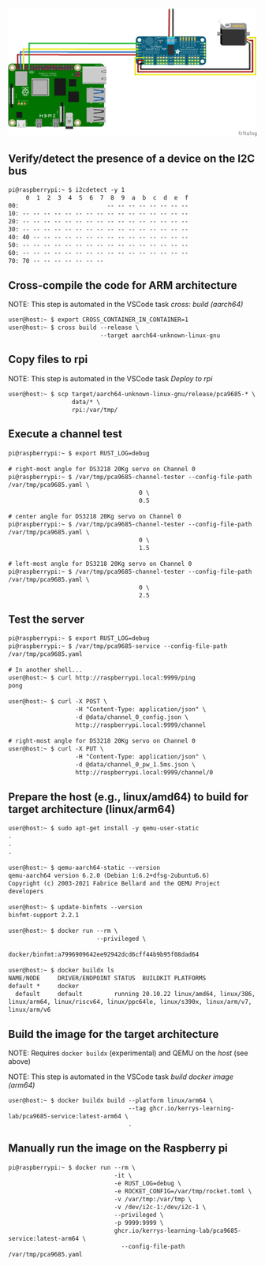 ![Breadboard diagram](doc/fritzing.png)



## Verify/detect the presence of a device on the I2C bus

```
pi@raspberrypi:~ $ i2cdetect -y 1
     0  1  2  3  4  5  6  7  8  9  a  b  c  d  e  f
00:                         -- -- -- -- -- -- -- -- 
10: -- -- -- -- -- -- -- -- -- -- -- -- -- -- -- -- 
20: -- -- -- -- -- -- -- -- -- -- -- -- -- -- -- -- 
30: -- -- -- -- -- -- -- -- -- -- -- -- -- -- -- -- 
40: 40 -- -- -- -- -- -- -- -- -- -- -- -- -- -- -- 
50: -- -- -- -- -- -- -- -- -- -- -- -- -- -- -- -- 
60: -- -- -- -- -- -- -- -- -- -- -- -- -- -- -- -- 
70: 70 -- -- -- -- -- -- --   
```

## Cross-compile the code for ARM architecture
NOTE: This step is automated in the VSCode task *cross: build (aarch64)*

```
user@host:~ $ export CROSS_CONTAINER_IN_CONTAINER=1
user@host:~ $ cross build --release \
                          --target aarch64-unknown-linux-gnu
```

## Copy files to rpi
NOTE: This step is automated in the VSCode task *Deploy to rpi*

```
user@host:~ $ scp target/aarch64-unknown-linux-gnu/release/pca9685-* \
                  data/* \
                  rpi:/var/tmp/
```

## Execute a channel test
```
pi@raspberrypi:~ $ export RUST_LOG=debug

# right-most angle for DS3218 20Kg servo on Channel 0
pi@raspberrypi:~ $ /var/tmp/pca9685-channel-tester --config-file-path /var/tmp/pca9685.yaml \
                                     0 \
                                     0.5

# center angle for DS3218 20Kg servo on Channel 0
pi@raspberrypi:~ $ /var/tmp/pca9685-channel-tester --config-file-path /var/tmp/pca9685.yaml \
                                     0 \
                                     1.5

# left-most angle for DS3218 20Kg servo on Channel 0
pi@raspberrypi:~ $ /var/tmp/pca9685-channel-tester --config-file-path /var/tmp/pca9685.yaml \
                                     0 \
                                     2.5
```
## Test the server
```
pi@raspberrypi:~ $ export RUST_LOG=debug
pi@raspberrypi:~ $ /var/tmp/pca9685-service --config-file-path /var/tmp/pca9685.yaml

# In another shell...
user@host:~ $ curl http://raspberrypi.local:9999/ping
pong

user@host:~ $ curl -X POST \
                   -H "Content-Type: application/json" \
                   -d @data/channel_0_config.json \
                   http://raspberrypi.local:9999/channel

# right-most angle for DS3218 20Kg servo on Channel 0
user@host:~ $ curl -X PUT \
                   -H "Content-Type: application/json" \
                   -d @data/channel_0_pw_1.5ms.json \
                   http://raspberrypi.local:9999/channel/0  

```

## Prepare the host (e.g., linux/amd64) to build for target architecture (linux/arm64)

```
user@host:~ $ sudo apt-get install -y qemu-user-static
.
.
.

user@host:~ $ qemu-aarch64-static --version
qemu-aarch64 version 6.2.0 (Debian 1:6.2+dfsg-2ubuntu6.6)
Copyright (c) 2003-2021 Fabrice Bellard and the QEMU Project developers

user@host:~ $ update-binfmts --version
binfmt-support 2.2.1

user@host:~ $ docker run --rm \
                         --privileged \
                         docker/binfmt:a7996909642ee92942dcd6cff44b9b95f08dad64

user@host:~ $ docker buildx ls
NAME/NODE     DRIVER/ENDPOINT STATUS  BUILDKIT PLATFORMS
default *     docker
  default     default         running 20.10.22 linux/amd64, linux/386, linux/arm64, linux/riscv64, linux/ppc64le, linux/s390x, linux/arm/v7, linux/arm/v6
```

## Build the image for the target architecture
NOTE: Requires `docker buildx` (experimental) and QEMU on the *host* (see above)

NOTE: This step is automated in the VSCode task *build docker image (arm64)*


```
user@host:~ $ docker buildx build --platform linux/arm64 \
                                  --tag ghcr.io/kerrys-learning-lab/pca9685-service:latest-arm64 \
                                  .
```

## Manually run the image on the Raspberry pi

```
pi@raspberrypi:~ $ docker run --rm \
                              -it \
                              -e RUST_LOG=debug \
                              -e ROCKET_CONFIG=/var/tmp/rocket.toml \
                              -v /var/tmp:/var/tmp \
                              -v /dev/i2c-1:/dev/i2c-1 \
                              --privileged \
                              -p 9999:9999 \
                              ghcr.io/kerrys-learning-lab/pca9685-service:latest-arm64 \
                                --config-file-path /var/tmp/pca9685.yaml
```